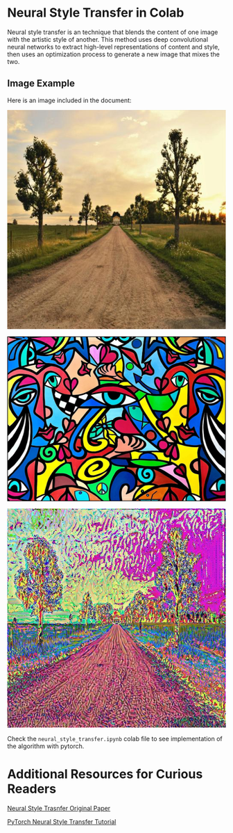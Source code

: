 # Neural Style Transfer in Colab

Neural style transfer is an technique that blends the content of one image with the artistic style of another. This method uses deep convolutional neural networks to extract high-level representations of content and style, then uses an optimization process to generate a new image that mixes the two.

## Image Example

Here is an image included in the document:


![content](https://github.com/haykdaghunts/neural_style_transfer_pytorch/blob/main/content_resized.jpg)

![style](https://github.com/haykdaghunts/neural_style_transfer_pytorch/blob/main/style_pop_art.webp)

![output](https://github.com/haykdaghunts/neural_style_transfer_pytorch/blob/main/output_image.jpg)




Check the `neural_style_transfer.ipynb` colab file to see implementation of the algorithm with pytorch.



# Additional Resources for Curious Readers

[Neural Style Trasnfer Original Paper](https://arxiv.org/abs/1508.06576)

[PyTorch Neural Style Transfer Tutorial](https://pytorch.org/tutorials/advanced/neural_style_tutorial.html)
